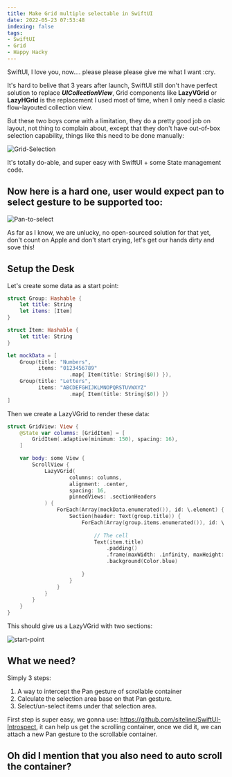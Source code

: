 ```yaml
---
title: Make Grid multiple selectable in SwiftUI
date: 2022-05-23 07:53:48
indexing: false
tags:
- SwiftUI
- Grid
- Happy Hacky
---
```


SwiftUI, I love you, now.... please please please give me what I want :cry.

It's hard to belive that 3 years after launch, SwiftUI still don't have perfect solution to replace ***UICollectionView***, Grid components like **LazyVGrid** or **LazyHGrid** is the replacement I used most of time, when I only need a clasic flow-layouted collection view.

But these two boys come with a limitation, they do a pretty good job on layout, not thing to complain about, except that they don't have out-of-box selection capability, things like this need to be done manually:

![Grid-Selection](https://s2.loli.net/2022/05/23/1MoqscZtybSVpKJ.png)

It's totally do-able, and super easy with SwiftUI + some State management code.

## Now here is a hard one, user would expect pan to select gesture to be supported too:

![Pan-to-select](https://s2.loli.net/2022/05/23/2ZVnkKb6BHDczsS.gif)





As far as I know, we are unlucky, no open-sourced solution for that yet, don't count on Apple and don't start crying, let's get our hands dirty and sove this!



## Setup the Desk

Let's create some data as a start point:

````swift
struct Group: Hashable {
    let title: String
    let items: [Item]
}

struct Item: Hashable {
    let title: String
}

let mockData = [
    Group(title: "Numbers",
          items: "0123456789"
                    .map{ Item(title: String($0)) }),
    Group(title: "Letters",
          items: "ABCDEFGHIJKLMNOPQRSTUVWXYZ"
                    .map{ Item(title: String($0)) })
]
````

Then we create a LazyVGrid to render these data:

````swift
struct GridView: View {
    @State var columns: [GridItem] = [
        GridItem(.adaptive(minimum: 150), spacing: 16),
    ]

    var body: some View {
        ScrollView {
            LazyVGrid(
                    columns: columns,
                    alignment: .center,
                    spacing: 16,
                    pinnedViews: .sectionHeaders
            ) {
                ForEach(Array(mockData.enumerated()), id: \.element) { (groupIndex, group) in
                    Section(header: Text(group.title)) {
                        ForEach(Array(group.items.enumerated()), id: \.element) { (itemIndex, item) in
                            
                            // The cell
                            Text(item.title)
                                .padding()
                                .frame(maxWidth: .infinity, maxHeight: .infinity)
                                .background(Color.blue)
                            
                        }
                    }
                }
            }
        }
    }
}
````

This should give us a LazyVGrid with two sections:

![start-point](https://s2.loli.net/2022/05/23/tqaURvOgsfcwyTi.png)

## What we need?

Simply 3 steps:

1. A way to intercept the Pan gesture of scrollable container
2. Calculate the selection area base on that Pan gesture.
3. Select/un-select items under that selection area.

First step is super easy, we gonna use: https://github.com/siteline/SwiftUI-Introspect, it can help us get the scrolling container, once we did it, we can attach a new Pan gesture to the scrollable container.





## Oh did I mention that you also need to auto scroll the container?
